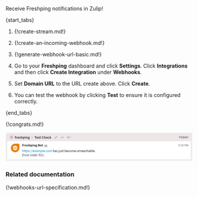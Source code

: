 Receive Freshping notifications in Zulip!

{start_tabs}

1. {!create-stream.md!}

1. {!create-an-incoming-webhook.md!}

1. {!generate-webhook-url-basic.md!}

1. Go to your **Freshping** dashboard and click **Settings**.
   Click **Integrations** and then click **Create Integration**
   under **Webhooks**.

1. Set **Domain URL** to the URL create above. Click **Create**.

1. You can test the webhook by clicking **Test** to ensure it is
   configured correctly.

{end_tabs}

{!congrats.md!}

![](/static/images/integrations/freshping/001.png)

### Related documentation

{!webhooks-url-specification.md!}